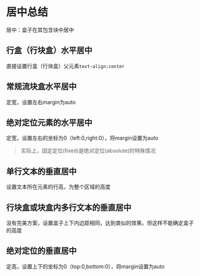 # 居中总结

居中：盒子在其包含块中居中

## 行盒（行块盒）水平居中

直接设置行盒（行块盒）父元素```text-align:center```

## 常规流块盒水平居中

定宽，设置左右margin为auto

## 绝对定位元素的水平居中

定宽，设置左右的坐标为0（left:0,right:0），将margin设置为auto

> 实际上，固定定位(fixed)是绝对定位(absolute)的特殊情况

## 单行文本的垂直居中

设置文本所在元素的行高，为整个区域的高度

## 行块盒或块盒内多行文本的垂直居中

没有完美方案，设置盒子上下内边距相同，达到类似的效果。但这样不能确定盒子的高度

## 绝对定位的垂直居中

定高，设置上下的坐标为0（top:0,bottom:0），将margin设置为auto
